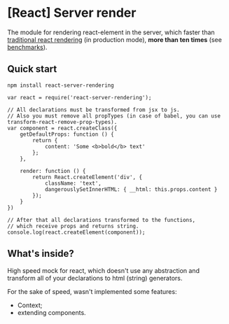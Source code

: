 # [React] Server render

The module for rendering react-element in the server, which faster than [traditional react rendering](https://facebook.github.io/react/docs/environments.html) (in production mode), **more than ten times** (see [benchmarks](https://github.com/alt-j/react-server-benchmark)).

## Quick start
```
npm install react-server-rendering
```

```
var react = require('react-server-rendering');

// All declarations must be transformed from jsx to js.
// Also you must remove all propTypes (in case of babel, you can use transform-react-remove-prop-types).
var component = react.createClass({
    getDefaultProps: function () {
        return {
            content: 'Some <b>bold</b> text'
        };
    },

    render: function () {
        return React.createElement('div', {
            className: 'text',
            dangerouslySetInnerHTML: { __html: this.props.content }
        });
    }
})

// After that all declarations transformed to the functions,
// which receive props and returns string.
console.log(react.createElement(component));
```


## What's inside?
High speed mock for react, which doesn't use any abstraction and transform all of your declarations to html (string) generators.

For the sake of speed, wasn't implemented some features:
- Context;
- extending components.
